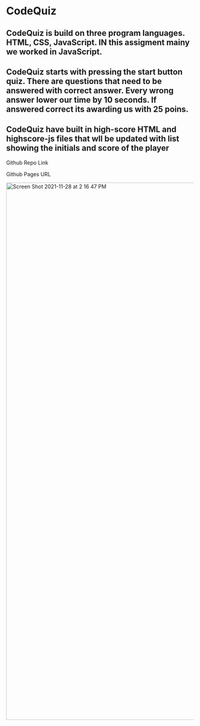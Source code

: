 # CodeQuiz

## CodeQuiz is build on three program languages. HTML, CSS, JavaScript. IN this assigment mainy we worked in JavaScript.

## CodeQuiz starts with pressing the start button quiz. There are questions that need to be answered with correct answer. Every wrong answer lower our time by 10 seconds. If answered correct its awarding us with 25 poins. 
  
## CodeQuiz have built in high-score HTML and highscore-js files that wll be updated with list showing the initials and score of the player 


Github Repo Link


Github Pages URL



<img width="1440" alt="Screen Shot 2021-11-28 at 2 16 47 PM" src="https://user-images.githubusercontent.com/91975394/143782632-523f1e67-4e1b-43fe-8edb-bd90a77704d6.png">